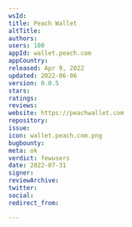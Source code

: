 ```yaml
---
wsId: 
title: Peach Wallet
altTitle: 
authors: 
users: 100
appId: wallet.peach.com
appCountry: 
released: Apr 9, 2022
updated: 2022-06-06
version: 0.0.5
stars: 
ratings: 
reviews: 
website: https://peachwallet.com
repository: 
issue: 
icon: wallet.peach.com.png
bugbounty: 
meta: ok
verdict: fewusers
date: 2022-07-31
signer: 
reviewArchive: 
twitter: 
social: 
redirect_from: 

---
```



